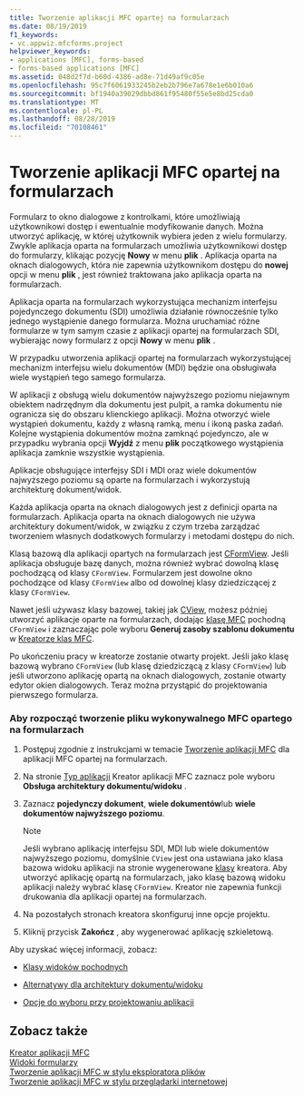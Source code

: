 ```yaml
---
title: Tworzenie aplikacji MFC opartej na formularzach
ms.date: 08/19/2019
f1_keywords:
- vc.appwiz.mfcforms.project
helpviewer_keywords:
- applications [MFC], forms-based
- forms-based applications [MFC]
ms.assetid: 048d2f7d-b60d-4386-ad8e-71d49af9c05e
ms.openlocfilehash: 95c7f6061933245b2eb2b796e7a678e1e6b010a6
ms.sourcegitcommit: bf1940a39029dbbd861f95480f55e5e8bd25cda0
ms.translationtype: MT
ms.contentlocale: pl-PL
ms.lasthandoff: 08/28/2019
ms.locfileid: "70108461"
---
```

# <a name="creating-a-forms-based-mfc-application"></a>Tworzenie aplikacji MFC opartej na formularzach

Formularz to okno dialogowe z kontrolkami, które umożliwiają użytkownikowi dostęp i ewentualnie modyfikowanie danych. Można utworzyć aplikację, w której użytkownik wybiera jeden z wielu formularzy. Zwykle aplikacja oparta na formularzach umożliwia użytkownikowi dostęp do formularzy, klikając pozycję **Nowy** w menu **plik** . Aplikacja oparta na oknach dialogowych, która nie zapewnia użytkownikom dostępu do **nowej** opcji w menu **plik** , jest również traktowana jako aplikacja oparta na formularzach.

Aplikacja oparta na formularzach wykorzystująca mechanizm interfejsu pojedynczego dokumentu (SDI) umożliwia działanie równocześnie tylko jednego wystąpienie danego formularza. Można uruchamiać różne formularze w tym samym czasie z aplikacji opartej na formularzach SDI, wybierając nowy formularz z opcji **Nowy** w menu **plik** .

W przypadku utworzenia aplikacji opartej na formularzach wykorzystującej mechanizm interfejsu wielu dokumentów (MDI) będzie ona obsługiwała wiele wystąpień tego samego formularza.

W aplikacji z obsługą wielu dokumentów najwyższego poziomu niejawnym obiektem nadrzędnym dla dokumentu jest pulpit, a ramka dokumentu nie ogranicza się do obszaru klienckiego aplikacji. Można otworzyć wiele wystąpień dokumentu, każdy z własną ramką, menu i ikoną paska zadań. Kolejne wystąpienia dokumentów można zamknąć pojedynczo, ale w przypadku wybrania opcji **Wyjdź** z menu **plik** początkowego wystąpienia aplikacja zamknie wszystkie wystąpienia.

Aplikacje obsługujące interfejsy SDI i MDI oraz wiele dokumentów najwyższego poziomu są oparte na formularzach i wykorzystują architekturę dokument/widok.

Każda aplikacja oparta na oknach dialogowych jest z definicji oparta na formularzach. Aplikacja oparta na oknach dialogowych nie używa architektury dokument/widok, w związku z czym trzeba zarządzać tworzeniem własnych dodatkowych formularzy i metodami dostępu do nich.

Klasą bazową dla aplikacji opartych na formularzach jest [CFormView](cformview-class.md). Jeśli aplikacja obsługuje bazę danych, można również wybrać dowolną klasę pochodzącą od klasy `CFormView`. Formularzem jest dowolne okno pochodzące od klasy `CFormView` albo od dowolnej klasy dziedziczącej z klasy `CFormView`.

Nawet jeśli używasz klasy bazowej, takiej jak [CView](cview-class.md), możesz później utworzyć aplikacje oparte na formularzach, dodając [klasę MFC](adding-an-mfc-class.md) pochodną `CFormView` i zaznaczając pole wyboru **Generuj zasoby szablonu dokumentu** w [Kreatorze klas MFC](document-template-strings-mfc-add-class-wizard.md).

Po ukończeniu pracy w kreatorze zostanie otwarty projekt. Jeśli jako klasę bazową wybrano `CFormView` (lub klasę dziedziczącą z klasy `CFormView`) lub jeśli utworzono aplikację opartą na oknach dialogowych, zostanie otwarty edytor okien dialogowych. Teraz można przystąpić do projektowania pierwszego formularza.

### <a name="to-begin-creating-a-forms-based-mfc-executable"></a>Aby rozpocząć tworzenie pliku wykonywalnego MFC opartego na formularzach

1. Postępuj zgodnie z instrukcjami w temacie [Tworzenie aplikacji MFC](creating-an-mfc-application.md) dla aplikacji MFC opartej na formularzach.

1. Na stronie [Typ aplikacji](application-type-mfc-application-wizard.md) Kreator aplikacji MFC zaznacz pole wyboru **Obsługa architektury dokumentu/widoku** .

1. Zaznacz **pojedynczy dokument**, **wiele dokumentów**lub **wiele dokumentów najwyższego poziomu**.

    > [!NOTE]
    >  Jeśli wybrano aplikację interfejsu SDI, MDI lub wiele dokumentów najwyższego poziomu, domyślnie `CView` jest ona ustawiana jako klasa bazowa widoku aplikacji na stronie wygenerowane [klasy](generated-classes-mfc-application-wizard.md) kreatora. Aby utworzyć aplikację opartą na formularzach, jako klasę bazową widoku aplikacji należy wybrać klasę `CFormView`. Kreator nie zapewnia funkcji drukowania dla aplikacji opartej na formularzach.

1. Na pozostałych stronach kreatora skonfiguruj inne opcje projektu.

1. Kliknij przycisk **Zakończ** , aby wygenerować aplikację szkieletową.

Aby uzyskać więcej informacji, zobacz:

- [Klasy widoków pochodnych](../derived-view-classes-available-in-mfc.md)

- [Alternatywy dla architektury dokumentu/widoku](../alternatives-to-the-document-view-architecture.md)

- [Opcje do wyboru przy projektowaniu aplikacji](../application-design-choices.md)

## <a name="see-also"></a>Zobacz także

[Kreator aplikacji MFC](mfc-application-wizard.md)<br/>
[Widoki formularzy](../form-views-mfc.md)<br/>
[Tworzenie aplikacji MFC w stylu eksploratora plików](creating-a-file-explorer-style-mfc-application.md)<br/>
[Tworzenie aplikacji MFC w stylu przeglądarki internetowej](creating-a-web-browser-style-mfc-application.md)
